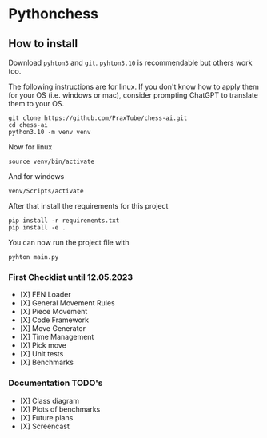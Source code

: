 # Pythonchess

## How to install

Download `pyhton3` and `git`. `pyhton3.10` is recommendable but others work too.

The following instructions are for linux. If you don't know how to apply them for your OS
(i.e. windows or mac), consider prompting ChatGPT to translate them to your OS.

```
git clone https://github.com/PraxTube/chess-ai.git
cd chess-ai
python3.10 -m venv venv
```

Now for linux
```
source venv/bin/activate
```


And for windows

```
venv/Scripts/activate
```

After that install the requirements for this project
```
pip install -r requirements.txt
pip install -e .
```

You can now run the project file with
```
pyhton main.py
```

### First Checklist until 12.05.2023

- \[X\] FEN Loader
- \[X\] General Movement Rules
- \[X\] Piece Movement
- \[X\] Code Framework
- \[X\] Move Generator
- \[X\] Time Management
- \[X\] Pick move
- \[X\] Unit tests
- \[X\] Benchmarks

### Documentation TODO's

- \[X\] Class diagram
- \[X\] Plots of benchmarks
- \[X\] Future plans
- \[X\] Screencast
